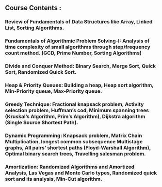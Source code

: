 ## Course Contents : 
### Review of Fundamentals of Data Structures like Array, Linked List, Sorting Algorithms.  
### Fundamentals of Algorithmic Problem Solving-I: Analysis of time complexity of small algorithms through step/frequency count method. (GCD, Prime Number, Sorting Algorithms)  
### Divide and Conquer Method: Binary Search, Merge Sort, Quick Sort, Randomized Quick Sort.  
### Heap & Priority Queues: Building a heap, Heap sort algorithm, Min-Priority queue, Max-Priority queue.  
### Greedy Technique: Fractional knapsack problem, Activity selection problem, Huffman’s cod, Minimum spanning trees (Kruskal’s Algorithm, Prim’s Algorithm), Dijkstra algorithm (Single Source Shortest Path). 
### Dynamic Programming: Knapsack problem, Matrix Chain Multiplication, longest common subsequence Multistage graphs, All pairs’ shortest paths (Floyd-Warshall Algorithm), Optimal binary search trees, Travelling salesman problem. 
### Amortization: Randomized Algorithms and Amortized Analysis, Las Vegas and Monte Carlo types, Randomized quick sort and its analysis, Min-Cut algorithm.
